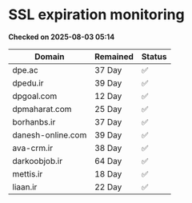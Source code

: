 # SSL expiration monitoring

**Checked on 2025-08-03 05:14**

| Domain | Remained | Status       |
|--------|----------|--------------|
| dpe.ac     | 37 Day   | ✅ |
| dpedu.ir     | 39 Day   | ✅ |
| dpgoal.com     | 12 Day   | ✅ |
| dpmaharat.com     | 25 Day   | ✅ |
| borhanbs.ir     | 37 Day   | ✅ |
| danesh-online.com     | 39 Day   | ✅ |
| ava-crm.ir     | 38 Day   | ✅ |
| darkoobjob.ir     | 64 Day   | ✅ |
| mettis.ir     | 18 Day   | ✅ |
| liaan.ir     | 22 Day   | ✅ |
